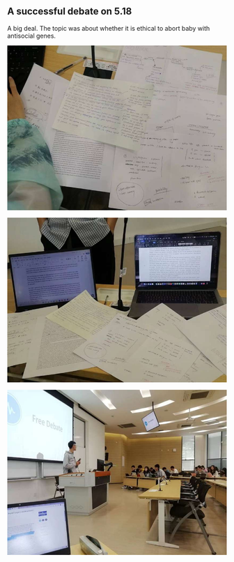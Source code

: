 ## A successful debate on 5.18

A big deal. The topic was about whether it is ethical to abort baby with antisocial genes.

![](/tags/2022.5.18/pic/11zon_resized/1.jpg)

![](/tags/2022.5.18/pic/11zon_resized/2.jpg)

![](/tags/2022.5.18/pic/11zon_resized/3.jpg)
